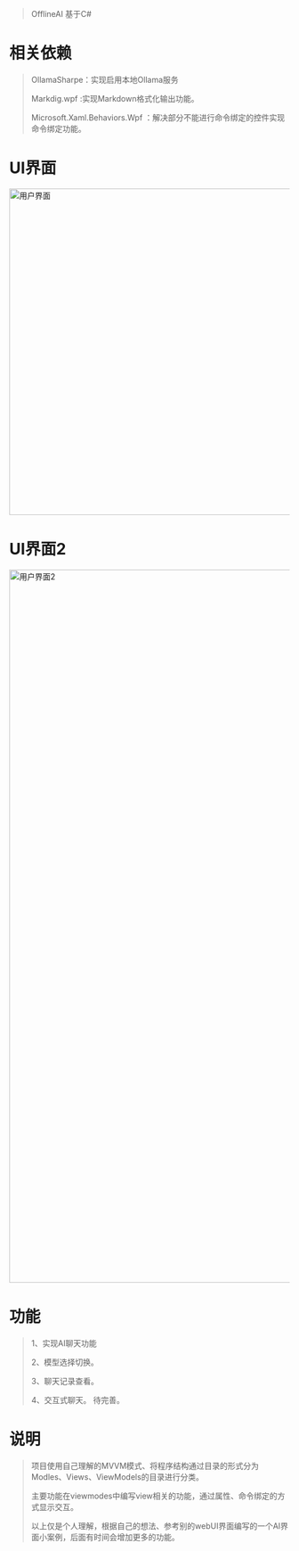 > OfflineAI 基于C#

# 相关依赖
> OllamaSharpe：实现启用本地Ollama服务
> 
> Markdig.wpf :实现Markdown格式化输出功能。
> 
> Microsoft.Xaml.Behaviors.Wpf ：解决部分不能进行命令绑定的控件实现命令绑定功能。

# UI界面
<img width="586" alt="用户界面" src="https://github.com/user-attachments/assets/abfbdda0-35a7-4fb5-abf7-3f0324d8b87f" />

# UI界面2

<img width="1280" alt="用户界面2" src="https://github.com/user-attachments/assets/085f04ff-7f64-4174-8af6-2f8ab95dcdad" />

# 功能
> 1、实现AI聊天功能
> 
> 2、模型选择切换。
> 
> 3、聊天记录查看。
>
> 4、交互式聊天。
> 待完善。

# 说明
> 项目使用自己理解的MVVM模式、将程序结构通过目录的形式分为Modles、Views、ViewModels的目录进行分类。
> 
> 主要功能在viewmodes中编写view相关的功能，通过属性、命令绑定的方式显示交互。
> 
> 以上仅是个人理解，根据自己的想法、参考别的webUI界面编写的一个AI界面小案例，后面有时间会增加更多的功能。
